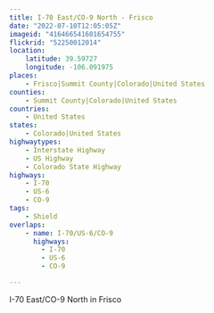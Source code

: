 ```yaml
---
title: I-70 East/CO-9 North - Frisco
date: "2022-07-10T12:05:05Z"
imageid: "416466541601654755"
flickrid: "52250012014"
location:
    latitude: 39.59727
    longitude: -106.091975
places:
    - Frisco|Summit County|Colorado|United States
counties:
    - Summit County|Colorado|United States
countries:
    - United States
states:
    - Colorado|United States
highwaytypes:
    - Interstate Highway
    - US Highway
    - Colorado State Highway
highways:
    - I-70
    - US-6
    - CO-9
tags:
    - Shield
overlaps:
    - name: I-70/US-6/CO-9
      highways:
        - I-70
        - US-6
        - CO-9

---
```

I-70 East/CO-9 North in Frisco